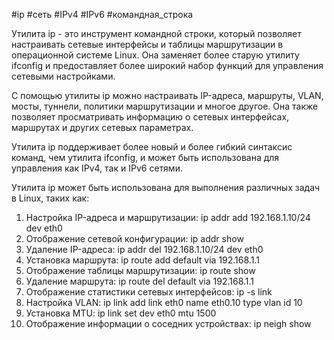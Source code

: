 #ip #сеть #IPv4 #IPv6 #командная_строка

Утилита ip - это инструмент командной строки, который позволяет настраивать сетевые интерфейсы и таблицы маршрутизации в операционной системе Linux. Она заменяет более старую утилиту ifconfig и предоставляет более широкий набор функций для управления сетевыми настройками. 

С помощью утилиты ip можно настраивать IP-адреса, маршруты, VLAN, мосты, туннели, политики маршрутизации и многое другое. Она также позволяет просматривать информацию о сетевых интерфейсах, маршрутах и других сетевых параметрах.

Утилита ip поддерживает более новый и более гибкий синтаксис команд, чем утилита ifconfig, и может быть использована для управления как IPv4, так и IPv6 сетями.

Утилита ip может быть использована для выполнения различных задач в Linux, таких как:

1. Настройка IP-адреса и маршрутизации: ip addr add 192.168.1.10/24 dev eth0
2. Отображение сетевой конфигурации: ip addr show
3. Удаление IP-адреса: ip addr del 192.168.1.10/24 dev eth0
4. Установка маршрута: ip route add default via 192.168.1.1
5. Отображение таблицы маршрутизации: ip route show
6. Удаление маршрута: ip route del default via 192.168.1.1
7. Отображение статистики сетевых интерфейсов: ip -s link
8. Настройка VLAN: ip link add link eth0 name eth0.10 type vlan id 10
9. Установка MTU: ip link set dev eth0 mtu 1500
10. Отображение информации о соседних устройствах: ip neigh show